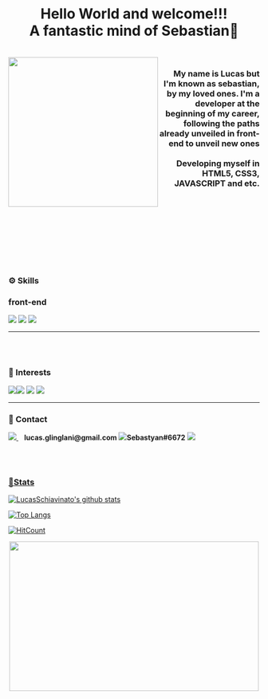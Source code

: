 <h1 align="center"> Hello World and welcome!!!<br>A fantastic mind of Sebastian🤘</h1>

<br>

<img align='left' src='https://64.media.tumblr.com/avatar_f272e9d9b5a6_512.png' width='300'>

<h3 align="right">
My name is Lucas but I'm known as sebastian, by my loved ones. I'm a developer at the beginning of my career, following the paths already unveiled in front-end to unveil new ones
<br><br>
Developing myself in HTML5, CSS3, JAVASCRIPT and etc.
</h3>

<br><br><br><br>
<br><br>
<br><br>

### ⚙️ Skills

### front-end
<img src="https://img.shields.io/badge/JavaScript-323330?style=for-the-badge&logo=javascript&logoColor=F7DF1E" /> <img src="https://img.shields.io/badge/HTML5-E34F26?style=for-the-badge&logo=html5&logoColor=white" /> <img src="https://img.shields.io/badge/CSS3-1572B6?style=for-the-badge&logo=css3&logoColor=white"/>

<hr>
<br><br>

### 👀 Interests
<img src="https://img.shields.io/badge/Python-14354C?style=for-the-badge&logo=python&logoColor=white"/><img src="https://img.shields.io/badge/Ruby-CC342D?style=for-the-badge&logo=ruby&logoColor=white"/> <img src="https://img.shields.io/badge/Vue.js-35495E?style=for-the-badge&logo=vue.js&logoColor=4FC08D"/>
<img src="https://img.shields.io/badge/Electron-47848F?style=for-the-badge&logo=Electron&logoColor=white" /> 

<hr>

### 📱 Contact
<a href="mailto:lucas.glinglani@gmail.com">
    <img src="https://img.shields.io/badge/Gmail-D14836?style=for-the-badge&logo=gmail&logoColor=white" />
</a>&nbsp;&nbsp; <strong>lucas.glinglani@gmail.com</strong>
<img src="https://img.shields.io/badge/Discord-7289DA?style=for-the-badge&logo=discord&logoColor=white"/><strong>Sebastyan#6672</strong>
<a href="https://www.linkedin.com/in/lucas-schiavinato-300736b6/"><img src="https://img.shields.io/badge/LinkedIn-0077B5?style=for-the-badge&logo=linkedin&logoColor=white"/>

<br><br>

### 👾Stats

[![LucasSchiavinato's github stats](https://github-readme-stats.vercel.app/api?username=LucasSchiavinato&show_icons=true&theme=midnight-purple)](https://github.com/LucasSchiavinato/github-readme-stats)

[![Top Langs](https://github-readme-stats.vercel.app/api/top-langs/?username=LucasSchiavinato)](https://github.com/LucasSchiavinato/github-readme-stats)

[![HitCount](http://hits.dwyl.com/LucasSchiavinato/LucasSchiavinato.svg)](http://hits.dwyl.com/LucasSchiavinato/LucasSchiavinato)

<p align="center"><img src="https://c.tenor.com/xSy4FAY4d1kAAAAd/link-zelda.gif" height="300" width="500"></p>

